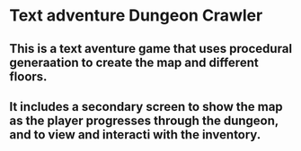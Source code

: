 # Text adventure Dungeon Crawler  
  
## This is a text aventure game that uses procedural generaation to create the map and different floors.
## It includes a secondary screen to show the map as the player progresses through the dungeon, and to view and interacti with the inventory.